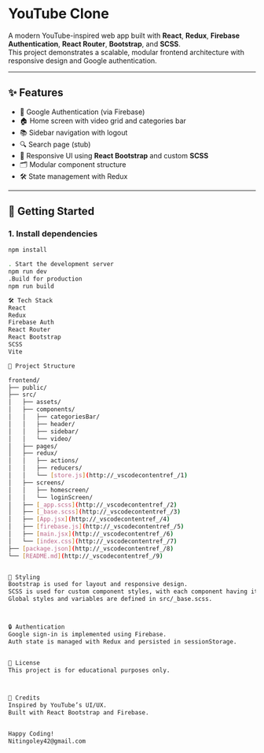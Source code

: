 # YouTube Clone

A modern YouTube-inspired web app built with **React**, **Redux**, **Firebase Authentication**, **React Router**, **Bootstrap**, and **SCSS**.  
This project demonstrates a scalable, modular frontend architecture with responsive design and Google authentication.

---

## ✨ Features

- 🔑 Google Authentication (via Firebase)
- 🏠 Home screen with video grid and categories bar
- 📚 Sidebar navigation with logout
- 🔍 Search page (stub)
- 🎨 Responsive UI using **React Bootstrap** and custom **SCSS**
- 🗂️ Modular component structure
- 🛠️ State management with Redux

---

## 🚀 Getting Started

### 1. Install dependencies

```sh
npm install 

. Start the development server
npm run dev
.Build for production
npm run build 

🛠️ Tech Stack
React
Redux
Firebase Auth
React Router
React Bootstrap
SCSS
Vite  

📁 Project Structure 

frontend/
├── public/
├── src/
│   ├── assets/
│   ├── components/
│   │   ├── categoriesBar/
│   │   ├── header/
│   │   ├── sidebar/
│   │   └── video/
│   ├── pages/
│   ├── redux/
│   │   ├── actions/
│   │   ├── reducers/
│   │   └── [store.js](http://_vscodecontentref_/1)
│   ├── screens/
│   │   ├── homescreen/
│   │   └── loginScreen/
│   ├── [_app.scss](http://_vscodecontentref_/2)
│   ├── [_base.scss](http://_vscodecontentref_/3)
│   ├── [App.jsx](http://_vscodecontentref_/4)
│   ├── [firebase.js](http://_vscodecontentref_/5)
│   ├── [main.jsx](http://_vscodecontentref_/6)
│   └── [index.css](http://_vscodecontentref_/7)
├── [package.json](http://_vscodecontentref_/8)
└── [README.md](http://_vscodecontentref_/9) 


🎨 Styling
Bootstrap is used for layout and responsive design.
SCSS is used for custom component styles, with each component having its own SCSS partial for maintainability.
Global styles and variables are defined in src/_base.scss. 



🔒 Authentication
Google sign-in is implemented using Firebase.
Auth state is managed with Redux and persisted in sessionStorage. 


📄 License
This project is for educational purposes only. 



🙏 Credits
Inspired by YouTube’s UI/UX.
Built with React Bootstrap and Firebase.


Happy Coding! 
Nitingoley42@gmail.com

